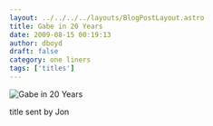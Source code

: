 ```yaml
---
layout: ../../../../layouts/BlogPostLayout.astro
title: Gabe in 20 Years
date: 2009-08-15 00:19:13
author: dboyd
draft: false
category: one liners
tags: ['titles']
---
```

<img
    src="https://img.selfiespirits.com/images/2009/08/gabeIn20.jpg"
    alt="Gabe in 20 Years"
/>

title sent by Jon

